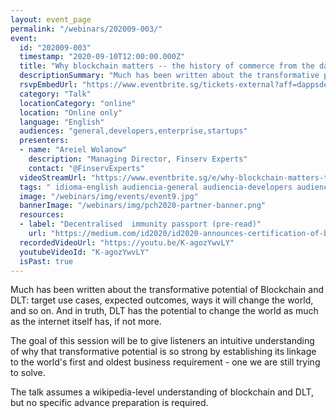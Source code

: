 ```yaml
---
layout: event_page
permalink: "/webinars/202009-003/"
event:
  id: "202009-003"
  timestamp: "2020-09-10T12:00:00.000Z"
  title: "Why blockchain matters -- the history of commerce from the dawn of history to now"
  descriptionSummary: "Much has been written about the transformative potential of Blockchain and DLT target use cases, expected outcomes, ways it will change the…"
  rsvpEmbedUrl: "https://www.eventbrite.sg/tickets-external?aff=dappsdev&eid=118598231503"
  category: "Talk"
  locationCategory: "online"
  location: "Online only"
  language: "English"
  audiences: "general,developers,enterprise,startups"
  presenters:
  - name: "Areiel Wolanow"
    description: "Managing Director, Finserv Experts"
    contact: "@FinservExperts"
  videoStreamUrl: "https://www.eventbrite.sg/e/why-blockchain-matters-the-history-of-commerce-from-the-dawn-of-history-tickets-118598231503"
  tags: " idioma-english audiencia-general audiencia-developers audiencia-enterprise audiencia-startups recent"
  image: "/webinars/img/events/event9.jpg"
  bannerImage: "/webinars/img/pch2020-partner-banner.png"
  resources:
  - label: "Decentralised  immunity passport (pre-read)"
    url: "https://medium.com/id2020/id2020-announces-certification-of-blok-bioscience-immunity-passport-1f86013e9da5"
  recordedVideoUrl: "https://youtu.be/K-agozYwvLY"
  youtubeVideoId: "K-agozYwvLY"
  isPast: true
---
```



Much has been written about the transformative potential of Blockchain and DLT: target use cases, expected outcomes, ways it will change the world, and so on. And in truth, DLT has the potential to change the world as much as the internet itself has, if not more.

The goal of this session will be to give listeners an intuitive understanding of why that transformative potential is so strong by establishing its linkage to the world's first and oldest business requirement - one we are still trying to solve.

The talk assumes a wikipedia-level understanding of blockchain and DLT, but no specific advance preparation is required.

